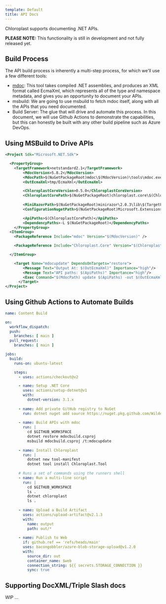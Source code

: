 ```yaml
---
template: Default
title: API Docs
---
```


Chloroplast supports documenting .NET APIs.

**PLEASE NOTE:** This functionality is still in development and not fully released yet.

## Build Process
The API build process is inherently a multi-step process, for which we'll use a few different tools:

- [mdoc](https://github.com/mono/api-doc-tools/): This tool takes compiled .NET assemblies, and produces an XML format called EcmaXml, which represents all of the type and namespace metadata, and gives you an opportunity to document your APIs.
- msbuild: We are going to use msbuild to fetch mdoc itself, along with all the APIs that you need documented.
- Build Server: The glue that will drive and automate this process. In this document, we will use Github Actions to demonstrate the capabilities, but this can honestly be built with any other build pipeline such as Azure DevOps.

## Using MSBuild to Drive APIs

```xml
<Project Sdk="Microsoft.NET.Sdk">

  <PropertyGroup>
    <TargetFramework>netstandard2.1</TargetFramework>
        <MdocVersion>5.8.2</MdocVersion>
        <MdocPath>$(NuGetPackageRoot)mdoc\$(MdocVersion)\tools\mdoc.exe</MdocPath>
        <OutEcmaXml>tmp/EcmaXml</OutEcmaXml>

        <ChloroplastCoreVersion>0.5.0</ChloroplastCoreVersion>
        <ChloroplastCorePath>$(NuGetPackageRoot)chloroplast.core\$(ChloroplastCoreVersion)\lib\$(TargetFramework)\Chloroplast.Core.dll</ChloroplastCorePath>
        
        <MiniRazorPath>$(NuGetPackageRoot)minirazor\2.0.3\lib\$(TargetFramework)\</MiniRazorPath>
        <ConfigurationNugetPath>$(NuGetPackageRoot)Microsoft.Extensions.Configuration.Abstractions\5.0.0\lib\netstandard2.0\</ConfigurationNugetPath>

        <ApiPaths>$(ChloroplastCorePath)</ApiPaths>
        <DependencyPaths>-L $(NuGetPackageRoot)</DependencyPaths>
    </PropertyGroup>
  <ItemGroup>
    <PackageReference Include="mdoc" Version="$(MdocVersion)" />

    <PackageReference Include="Chloroplast.Core" Version="$(ChloroplastCoreVersion)" />

  </ItemGroup>

    <Target Name="mdocupdate" DependsOnTargets="restore">
        <Message Text="Output At: $(OutEcmaXml)" Importance="high"/>
        <Message Text="API paths: $(ApiPaths)" Importance="high"/>
        <Exec Command="$(MdocPath) update $(ApiPaths) -out $(OutEcmaXml) $(DependencyPaths) --debug" />
      </Target>
</Project>
```

## Using Github Actions to Automate Builds

```yaml
name: Content Build

on:
  workflow_dispatch:
  push:
    branches: [ main ]
  pull_request:
    branches: [ main ]

jobs:
  build:
    runs-on: ubuntu-latest

    steps:
      - uses: actions/checkout@v2

      - name: Setup .NET Core
        uses: actions/setup-dotnet@v1
        with:
          dotnet-version: 3.1.x
          
      - name: Add private GitHub registry to NuGet
        run: dotnet nuget add source https://nuget.pkg.github.com/WildernessLabs/index.json --name "wildernesslabs" --username wildlingdev --password ${{ secrets.WILDLINGDEV_PAT }} --store-password-in-clear-text
      
      - name: Build APIs with mdoc
        run: |
          cd $GITHUB_WORKSPACE
          dotnet restore mdocbuild.csproj
          msbuild mdocbuild.csproj /t:mdocupdate
      
      - name: Install Chloroplast
        run: |
          dotnet new tool-manifest
          dotnet tool install Chloroplast.Tool
        
      # Runs a set of commands using the runners shell
      - name: Run a multi-line script
        run: |
          cd $GITHUB_WORKSPACE
          ls .
          dotnet chloroplast
          ls .
          
      - name: Upload a Build Artifact
        uses: actions/upload-artifact@v2.1.3
        with:
          name: output
          path: out/*
          
      - name: Publish to Web
        if: github.ref == 'refs/heads/main'
        uses: bacongobbler/azure-blob-storage-upload@v1.2.0
        with:
          source_dir: out
          container_name: $web
          connection_string: ${{ secrets.STORAGE_CONNECTION }}
          sync: true

```

## Supporting DocXML/Triple Slash docs

WIP ...